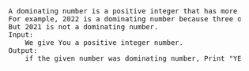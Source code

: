 <pre>
    A dominating number is a positive integer that has more than half of its digits equal.
    For example, 2022 is a dominating number because three of its four digits are equal to 2.
    But 2021 is not a dominating number.
    Input:
        We give You a positive integer number.
    Output:
        if the given number was dominating number, Print "YES" if it's not, print "No".
</pre>